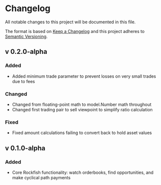# Changelog
All notable changes to this project will be documented in this file.

The format is based on [Keep a Changelog](http://keepachangelog.com/en/1.0.0/)
and this project adheres to [Semantic Versioning](http://semver.org/spec/v2.0.0.html).

## v 0.2.0-alpha
### Added
- Added minimum trade parameter to prevent losses on very small trades due to fees
### Changed
- Changed from floating-point math to model.Number math throughout
- Changed first trading pair to sell viewpoint to simplify ratio calculation
### Fixed
- Fixed amount calculations failing to convert back to hold asset values


## v 0.1.0-alpha
### Added
- Core Rockfish functionality: watch orderbooks, find opportunities, and make cyclical path payments
